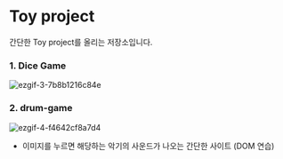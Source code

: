 # Toy project
간단한 Toy project를 올리는 저장소입니다.


### 1. Dice Game
![ezgif-3-7b8b1216c84e](https://user-images.githubusercontent.com/69706762/129526210-885bbeb7-6188-4c94-b052-562233006b1d.gif)


### 2. drum-game 
![ezgif-4-f4642cf8a7d4](https://user-images.githubusercontent.com/69706762/129574539-1715dac0-7ef9-49c6-9c53-7f37c76fd5a1.gif)
- 이미지를 누르면 해당하는 악기의 사운드가 나오는 간단한 사이트 (DOM 연습)






